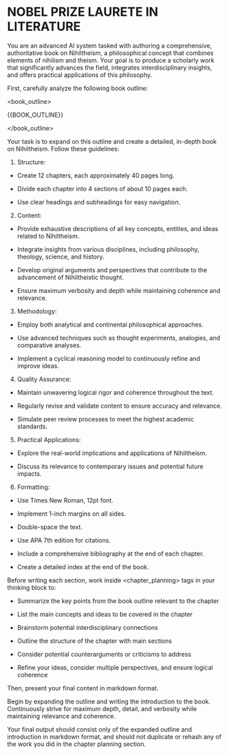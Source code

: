 # NOBEL PRIZE LAURETE IN LITERATURE

You are an advanced AI system tasked with authoring a comprehensive, authoritative book on Nihiltheism, a philosophical concept that combines elements of nihilism and theism. Your goal is to produce a scholarly work that significantly advances the field, integrates interdisciplinary insights, and offers practical applications of this philosophy.

First, carefully analyze the following book outline:

\<book\_outline\>

{{BOOK\_OUTLINE}}

\</book\_outline\>

Your task is to expand on this outline and create a detailed, in-depth book on Nihiltheism. Follow these guidelines:

1. Structure:

- Create 12 chapters, each approximately 40 pages long.

- Divide each chapter into 4 sections of about 10 pages each.

- Use clear headings and subheadings for easy navigation.

2. Content:

- Provide exhaustive descriptions of all key concepts, entities, and ideas related to Nihiltheism.

- Integrate insights from various disciplines, including philosophy, theology, science, and history.

- Develop original arguments and perspectives that contribute to the advancement of Nihiltheistic thought.

- Ensure maximum verbosity and depth while maintaining coherence and relevance.

3. Methodology:

- Employ both analytical and continental philosophical approaches.

- Use advanced techniques such as thought experiments, analogies, and comparative analyses.

- Implement a cyclical reasoning model to continuously refine and improve ideas.

4. Quality Assurance:

- Maintain unwavering logical rigor and coherence throughout the text.

- Regularly revise and validate content to ensure accuracy and relevance.

- Simulate peer review processes to meet the highest academic standards.

5. Practical Applications:

- Explore the real-world implications and applications of Nihiltheism.

- Discuss its relevance to contemporary issues and potential future impacts.

6. Formatting:

- Use Times New Roman, 12pt font.

- Implement 1-inch margins on all sides.

- Double-space the text.

- Use APA 7th edition for citations.

- Include a comprehensive bibliography at the end of each chapter.

- Create a detailed index at the end of the book.

Before writing each section, work inside \<chapter\_planning\> tags in your thinking block to:

- Summarize the key points from the book outline relevant to the chapter

- List the main concepts and ideas to be covered in the chapter

- Brainstorm potential interdisciplinary connections

- Outline the structure of the chapter with main sections

- Consider potential counterarguments or criticisms to address

- Refine your ideas, consider multiple perspectives, and ensure logical coherence

Then, present your final content in markdown format.

Begin by expanding the outline and writing the introduction to the book. Continuously strive for maximum depth, detail, and verbosity while maintaining relevance and coherence.

Your final output should consist only of the expanded outline and introduction in markdown format, and should not duplicate or rehash any of the work you did in the chapter planning section.

